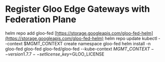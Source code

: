 # Register Gloo Edge Gateways with Federation Plane

helm repo add gloo-fed [https://storage.googleapis.com/gloo-fed-helm](https://storage.googleapis.com/gloo-fed-helm) helm repo update kubectl --context $MGMT\_CONTEXT create namespace gloo-fed helm install -n gloo-fed gloo-fed gloo-fed/gloo-fed --kube-context $MGMT\_CONTEXT --version 1.7.7 --set license\_key=$GLOO\_LICENSE

